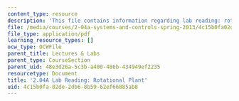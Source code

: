 ```yaml
---
content_type: resource
description: 'This file contains information regarding lab reading: rotational plant.'
file: /media/courses/2-04a-systems-and-controls-spring-2013/4c15b0fa02de2db68b5962ef66885ab8_MIT2_04AS13_LabReading.pdf
file_type: application/pdf
learning_resource_types: []
ocw_type: OCWFile
parent_title: Lectures & Labs
parent_type: CourseSection
parent_uid: 48e3d26a-5c3b-a400-486b-434949ef2235
resourcetype: Document
title: '2.04A Lab Reading: Rotational Plant'
uid: 4c15b0fa-02de-2db6-8b59-62ef66885ab8
---
```


